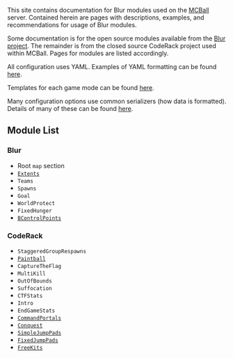 This site contains documentation for Blur modules used on the [MCBall](https://mcball.net) server. Contained herein are pages with descriptions, examples, and recommendations for usage of Blur modules.

Some documentation is for the open source modules available from the [Blur project](https://github.com/BlurEngine/Blur). The remainder is from the closed source CodeRack project used within MCBall. Pages for modules are listed accordingly.

All configuration uses YAML. Examples of YAML formatting can be found [here](YAML-Basics.md).

Templates for each game mode can be found [here](default-config.md).

Many configuration options use common serializers (how data is formatted). Details of many of these can be found [here](Common-Serializers.md).

## Module List
### Blur
- Root `map` section
- [`Extents`](modules/Extents.md)
- `Teams`
- `Spawns`
- `Goal`
- `WorldProtect`
- `FixedHunger`
- [`BControlPoints`](modules/BControlPoints.md)

### CodeRack
- `StaggeredGroupRespawns`
- [`Paintball`](modules/Paintball.md)
- `CaptureTheFlag`
- `MultiKill`
- `OutOfBounds`
- `Suffocation`
- `CTFStats`
- `Intro`
- `EndGameStats`
- [`CommandPortals`](modules/CommandPortals.md)
- [`Conquest`](modules/Conquest.md)
- [`SimpleJumpPads`](modules/SimpleJumpPads.md)
- [`FixedJumpPads`](modules/FixedJumpPads.md)
- [`FreeKits`](modules/FreeKits.md)
